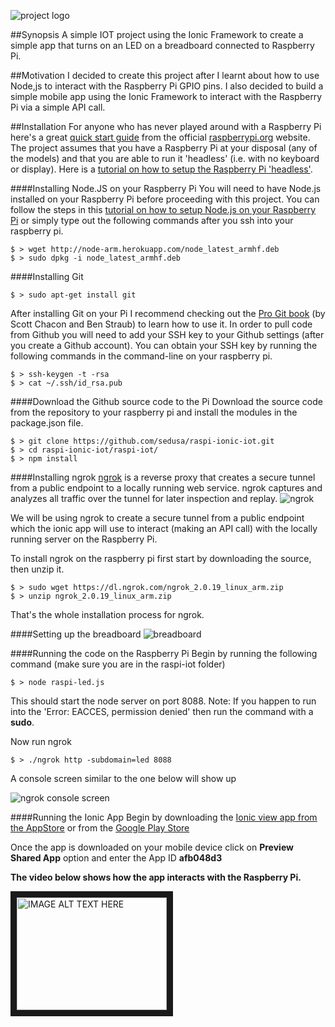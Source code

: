 ![project logo](http://res.cloudinary.com/drsedusa/image/upload/v1441593295/raspi-ionic-logo_me1nju.png)

##Synopsis
A simple IOT project using the Ionic Framework to create a simple app that turns on an LED on a breadboard connected to Raspberry Pi.

##Motivation
I decided to create this project after I learnt about how to use Node,js to interact with the Raspberry Pi GPIO pins.  I also decided to build a simple mobile app using the Ionic Framework to interact with the Raspberry Pi via a simple API call.

##Installation
For anyone who has never played around with a Raspberry Pi here's a great <a href="https://www.raspberrypi.org/wp-content/uploads/2012/04/quick-start-guide-v2_1.pdf" target="_blank">quick start guide</a> from the official <a href="https://www.raspberrypi.org/" target="_blank">raspberrypi.org</a> website.
The project assumes that you have a Raspberry Pi at your disposal (any of the models) and that you are able to run it 'headless' (i.e. with no keyboard or display).  Here is a <a href="https://www.raspberrypi.org/forums/viewtopic.php?f=91&t=74176" target="_blank">tutorial on how to setup the Raspberry Pi 'headless'</a>.

####Installing Node.JS on your Raspberry Pi
You will need to have Node.js installed on your Raspberry Pi before proceeding with this project.  You can follow the steps in this <a href="http://weworkweplay.com/play/raspberry-pi-nodejs/" target="_blank">tutorial on how to setup Node.js on your Raspberry Pi</a> or simply type out the following commands after you ssh into your raspberry pi.
```
$ > wget http://node-arm.herokuapp.com/node_latest_armhf.deb
$ > sudo dpkg -i node_latest_armhf.deb
```

####Installing Git
```
$ > sudo apt-get install git
```
After installing Git on your Pi I recommend checking out the <a href="http://git-scm.com/book/en/v2" target="_blank">Pro Git book</a> (by Scott Chacon and Ben Straub) to learn how to use it.
In order to pull code from Github you will need to add your SSH key to your Github settings (after you create a Github account).  You can obtain your SSH key by running the following commands in the command-line on your raspberry pi.
```
$ > ssh-keygen -t -rsa  
$ > cat ~/.ssh/id_rsa.pub
```

####Download the Github source code to the Pi
Download the source code from the repository to your raspberry pi and install the modules in the package.json file.
```
$ > git clone https://github.com/sedusa/raspi-ionic-iot.git
$ > cd raspi-ionic-iot/raspi-iot/
$ > npm install 
```

####Installing ngrok
<a href="https://ngrok.com/" traget="_blank">ngrok</a> is a reverse proxy that creates a secure tunnel from a public endpoint to a locally running web service. ngrok captures and analyzes all traffic over the tunnel for later inspection and replay.
![ngrok](http://res.cloudinary.com/drsedusa/image/upload/v1441640018/ngrok_tdkroh.png)

We will be using ngrok to create a secure tunnel from a public endpoint which the ionic app will use to interact (making an API call) with the locally running server on the Raspberry Pi.

To install ngrok on the raspberry pi first start by downloading the source, then unzip it.
```
$ > sudo wget https://dl.ngrok.com/ngrok_2.0.19_linux_arm.zip
$ > unzip ngrok_2.0.19_linux_arm.zip
```
That's the whole installation process for ngrok.

####Setting up the breadboard
![breadboard](http://res.cloudinary.com/drsedusa/image/upload/v1441678222/breadboard_hu1alv.png)

####Running the code on the Raspberry Pi
Begin by running the following command (make sure you are in the raspi-iot folder)
```
$ > node raspi-led.js
```
This should start the node server on port 8088.  Note: If you happen to run into the 'Error: EACCES, permission denied' then run the command with a **sudo**.

Now run ngrok
```
$ > ./ngrok http -subdomain=led 8088
```
A console screen similar to the one below will show up

![ngrok console screen](http://res.cloudinary.com/drsedusa/image/upload/v1441679765/ngrok-screen_pndgss.png)

####Running the Ionic App
Begin by downloading the <a href="https://itunes.apple.com/us/app/ionic-view/id849930087?mt=8" target="_blank">Ionic view app from the AppStore</a> or from the <a href="https://play.google.com/store/apps/details?id=com.ionic.viewapp&hl=en" target="_blank">Google Play Store</a>

Once the app is downloaded on your mobile device click on **Preview Shared App** option and enter the App ID **afb048d3**

**The video below shows how the app interacts with the Raspberry Pi.**

<a href="http://www.youtube.com/watch?feature=player_embedded&v=9yw8BysEuNY
" target="_blank"><img src="http://img.youtube.com/vi/9yw8BysEuNY/0.jpg" 
alt="IMAGE ALT TEXT HERE" width="240" height="180" border="10" /></a>


